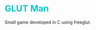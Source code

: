 <h1 style="color: rgb(0, 200, 200);"> GLUT Man </h1>
<hl>
<p>Small game developed in C using freeglut.</p>

